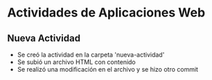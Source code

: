 # Actividades de Aplicaciones Web
## Nueva Actividad
- Se creó la actividad en la carpeta 'nueva-actividad'
- Se subió un archivo HTML con contenido
- Se realizó una modificación en el archivo y se hizo otro commit
